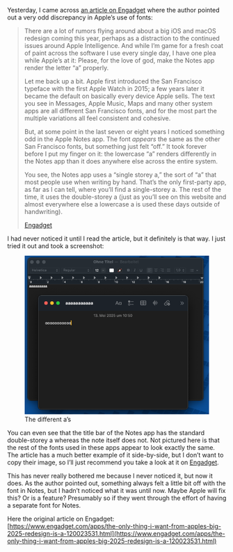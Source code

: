 Yesterday, I came across [an article on Engadget](https://www.engadget.com/apps/the-only-thing-i-want-from-apples-big-2025-redesign-is-a-120023531.html) where the author pointed out a very odd discrepancy in Apple’s use of fonts:

> There are a lot of rumors flying around about a big iOS and macOS redesign coming this year, perhaps as a distraction to the continued issues around Apple Intelligence. And while I’m game for a fresh coat of paint across the software I use every single day, I have one plea while Apple’s at it: Please, for the love of god, make the Notes app render the letter “a” properly.
> 
> Let me back up a bit. Apple first introduced the San Francisco typeface with the first Apple Watch in 2015; a few years later it became the default on basically every device Apple sells. The text you see in Messages, Apple Music, Maps and many other system apps are all different San Francisco fonts, and for the most part the multiple variations all feel consistent and cohesive.
> 
> But, at some point in the last seven or eight years I noticed something odd in the Apple Notes app. The font *appears* the same as the other San Francisco fonts, but something just felt “off.” It took forever before I put my finger on it: the lowercase “a” renders differently in the Notes app than it does anywhere else across the entire system.
> 
> You see, the Notes app uses a “single storey a,” the sort of “a” that most people use when writing by hand. That’s the only first-party app, as far as I can tell, where you’ll find a single-storey a. The rest of the time, it uses the double-storey a (just as you’ll see on this website and almost everywhere else a lowercase a is used these days outside of handwriting).
> 
> [Engadget](https://www.engadget.com/apps/the-only-thing-i-want-from-apples-big-2025-redesign-is-a-120023531.html)

I had never noticed it until I read the article, but it definitely is that way. I just tried it out and took a screenshot:

<figure><img loading="lazy" decoding="async" src="Notes-app-a.png" alt="The different a's"><figcaption>The different a’s</figcaption></figure>

You can even see that the title bar of the Notes app has the standard double-storey a whereas the note itself does not. Not pictured here is that the rest of the fonts used in these apps appear to look exactly the same. The article has a much better example of it side-by-side, but I don’t want to copy their image, so I’ll just recommend you take a look at it on [Engadget](https://www.engadget.com/apps/the-only-thing-i-want-from-apples-big-2025-redesign-is-a-120023531.html).

This has never really bothered me because I never noticed it, but now it does. As the author pointed out, something always felt a little bit off with the font in Notes, but I hadn’t noticed what it was until now. Maybe Apple will fix this? Or is a feature? Presumably so if they went through the effort of having a separate font for Notes.

Here the original article on Engadget: [https://www.engadget.com/apps/the-only-thing-i-want-from-apples-big-2025-redesign-is-a-120023531.html](https://www.engadget.com/apps/the-only-thing-i-want-from-apples-big-2025-redesign-is-a-120023531.html)